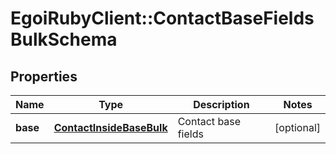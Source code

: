 # EgoiRubyClient::ContactBaseFieldsBulkSchema

## Properties
Name | Type | Description | Notes
------------ | ------------- | ------------- | -------------
**base** | [**ContactInsideBaseBulk**](.md) | Contact base fields | [optional] 



